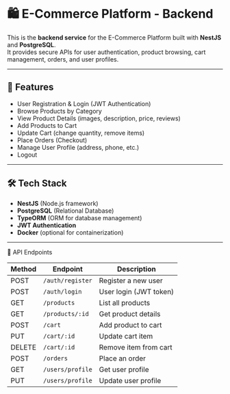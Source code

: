 # 🛍️ E-Commerce Platform - Backend

This is the **backend service** for the E-Commerce Platform built with **NestJS** and **PostgreSQL**.  
It provides secure APIs for user authentication, product browsing, cart management, orders, and user profiles.

---

## 🚀 Features
- User Registration & Login (JWT Authentication)
- Browse Products by Category
- View Product Details (images, description, price, reviews)
- Add Products to Cart
- Update Cart (change quantity, remove items)
- Place Orders (Checkout)
- Manage User Profile (address, phone, etc.)
- Logout

---

## 🛠️ Tech Stack
- **NestJS** (Node.js framework)
- **PostgreSQL** (Relational Database)
- **TypeORM** (ORM for database management)
- **JWT Authentication**
- **Docker** (optional for containerization)

---
📡 API Endpoints

| Method | Endpoint         | Description            |
| ------ | ---------------- | ---------------------- |
| POST   | `/auth/register` | Register a new user    |
| POST   | `/auth/login`    | User login (JWT token) |
| GET    | `/products`      | List all products      |
| GET    | `/products/:id`  | Get product details    |
| POST   | `/cart`          | Add product to cart    |  
| PUT    | `/cart/:id`      | Update cart item       |
| DELETE | `/cart/:id`      | Remove item from cart  |
| POST   | `/orders`        | Place an order         |
| GET    | `/users/profile` | Get user profile       |
| PUT    | `/users/profile` | Update user profile    |

